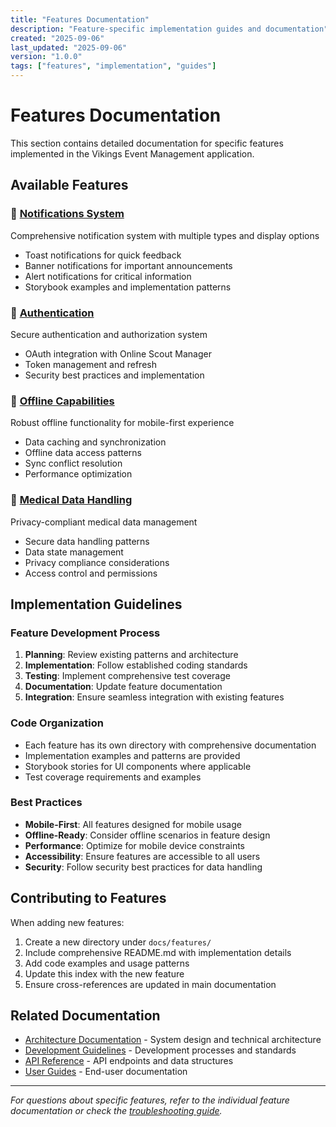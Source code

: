 ```yaml
---
title: "Features Documentation"
description: "Feature-specific implementation guides and documentation"
created: "2025-09-06"
last_updated: "2025-09-06"
version: "1.0.0"
tags: ["features", "implementation", "guides"]
---
```


# Features Documentation

This section contains detailed documentation for specific features implemented in the Vikings Event Management application.

## Available Features

### 🔔 [Notifications System](notifications/)
Comprehensive notification system with multiple types and display options
- Toast notifications for quick feedback
- Banner notifications for important announcements
- Alert notifications for critical information
- Storybook examples and implementation patterns

### 🔐 [Authentication](authentication/)
Secure authentication and authorization system
- OAuth integration with Online Scout Manager
- Token management and refresh
- Security best practices and implementation

### 📱 [Offline Capabilities](offline-capabilities/)
Robust offline functionality for mobile-first experience
- Data caching and synchronization
- Offline data access patterns
- Sync conflict resolution
- Performance optimization

### 🏥 [Medical Data Handling](medical-data/)
Privacy-compliant medical data management
- Secure data handling patterns
- Data state management
- Privacy compliance considerations
- Access control and permissions

## Implementation Guidelines

### Feature Development Process
1. **Planning**: Review existing patterns and architecture
2. **Implementation**: Follow established coding standards
3. **Testing**: Implement comprehensive test coverage
4. **Documentation**: Update feature documentation
5. **Integration**: Ensure seamless integration with existing features

### Code Organization
- Each feature has its own directory with comprehensive documentation
- Implementation examples and patterns are provided
- Storybook stories for UI components where applicable
- Test coverage requirements and examples

### Best Practices
- **Mobile-First**: All features designed for mobile usage
- **Offline-Ready**: Consider offline scenarios in feature design
- **Performance**: Optimize for mobile device constraints
- **Accessibility**: Ensure features are accessible to all users
- **Security**: Follow security best practices for data handling

## Contributing to Features

When adding new features:
1. Create a new directory under `docs/features/`
2. Include comprehensive README.md with implementation details
3. Add code examples and usage patterns
4. Update this index with the new feature
5. Ensure cross-references are updated in main documentation

## Related Documentation

- [Architecture Documentation](../architecture/) - System design and technical architecture
- [Development Guidelines](../development/) - Development processes and standards
- [API Reference](../reference/api-reference.md) - API endpoints and data structures
- [User Guides](../user-guides/) - End-user documentation

---

*For questions about specific features, refer to the individual feature documentation or check the [troubleshooting guide](../user-guides/troubleshooting.md).*